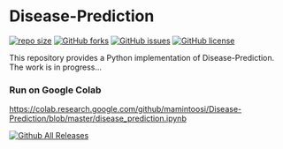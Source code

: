 Disease-Prediction
==========
 [![repo size](https://img.shields.io/github/repo-size/mamintoosi/Disease-Prediction.svg)](https://github.com/mamintoosi/Disease-Prediction/archive/master.zip)
 [![GitHub forks](https://img.shields.io/github/forks/mamintoosi/Disease-Prediction)](https://github.com/mamintoosi/Disease-Prediction/network)
[![GitHub issues](https://img.shields.io/github/issues/mamintoosi/Disease-Prediction)](https://github.com/mamintoosi/Disease-Prediction/issues)
[![GitHub license](https://img.shields.io/github/license/mamintoosi/Disease-Prediction)](https://github.com/mamintoosi/Disease-Prediction/blob/main/LICENSE)
 
This repository provides a Python implementation of Disease-Prediction. The work is in progress...

### Run on Google Colab
https://colab.research.google.com/github/mamintoosi/Disease-Prediction/blob/master/disease_prediction.ipynb



[![Github All Releases](https://img.shields.io/github/downloads/mamintoosi/Disease-Prediction/total.svg)]()

